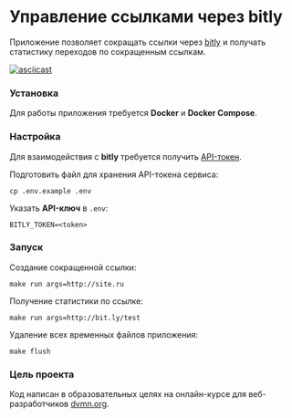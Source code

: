 # Управление ссылками через bitly

Приложение позволяет сокращать ссылки через [bitly](https://bitly.com/) и получать статистику переходов по сокращенным ссылкам.

[![asciicast](https://asciinema.org/a/nSQufceSLBj1Vcq3q0TbIVQTU.svg)](https://asciinema.org/a/nSQufceSLBj1Vcq3q0TbIVQTU)

### Установка

Для работы приложения требуется **Docker** и **Docker Compose**.

### Настройка

Для взаимодействия с **bitly** требуется получить [API-токен](https://support.bitly.com/hc/en-us/articles/230647907-How-do-I-find-my-OAuth-access-token-).

Подготовить файл для хранения API-токена сервиса:
```
cp .env.example .env
```

Указать **API-ключ** в `.env`:
```
BITLY_TOKEN=<token>
```

### Запуск

Создание сокращенной ссылки:

```
make run args=http://site.ru
```

Получение статистики по ссылке:

```
make run args=http://bit.ly/test
```

Удаление всех временных файлов приложения:
```
make flush
```

### Цель проекта

Код написан в образовательных целях на онлайн-курсе для веб-разработчиков [dvmn.org](https://dvmn.org/).